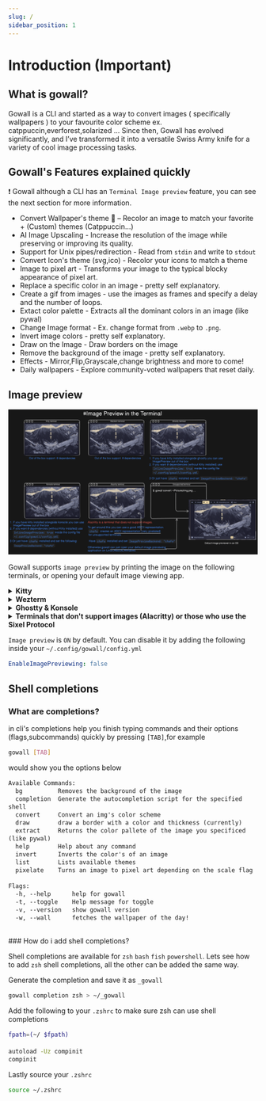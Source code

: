 ```yaml
---
slug: /
sidebar_position: 1
---
```


# Introduction (Important)

## What is gowall?

Gowall is a CLI and started as a way to convert images ( specifically wallpapers ) to your favourite color scheme ex. catppuccin,everforest,solarized ...  Since then, Gowall has evolved significantly, and I’ve transformed it into a versatile Swiss Army knife for a variety of cool image processing tasks.



## Gowall's Features explained quickly

❗ Gowall although a CLI has an `Terminal Image preview` feature, you can see the next section for more information.

- Convert Wallpaper's theme 👾 – Recolor an image to match your favorite + (Custom) themes (Catppuccin...)
- AI Image Upscaling  - Increase the resolution of the image while preserving or improving its quality.
- Support for Unix pipes/redirection - Read from `stdin` and write to `stdout`
- Convert Icon's theme (svg,ico) - Recolor your icons to match a theme
- Image to pixel art - Transforms your image to the typical blocky appearance of pixel art.
- Replace a specific color in an image - pretty self explanatory.
- Create a gif from images - use the images as frames and specify a delay and the number of loops.
- Extact color palette - Extracts all the dominant colors in an image (like pywal)
- Change Image format - Ex. change format from `.webp` to `.png`.
- Invert image colors - pretty self explanatory.
- Draw on the Image - Draw borders on the image
- Remove the background of the image - pretty self explanatory.
- Effects - Mirror,Flip,Grayscale,change brightness and more to come!
- Daily wallpapers - Explore community-voted wallpapers that reset daily.

## Image preview

![all of the different ways to use terminal image preview](../static/img/terminal.png)

Gowall  supports  `image preview`  by printing the image on the following terminals, or opening your default image viewing app.

<details>
  <summary><strong>Kitty</strong></summary>

 ➤ Image previewing on Kitty works out of the box 0 dependencies.  

 ➤ You can always install & use `chafa` if you like for a small increase in speed but worse resizing.  
   Set `ImagePreviewBackend: "chafa"` inside `~/.config/gowall/config.yml`
</details>

<details>
  <summary><strong>Wezterm</strong></summary>

 ➤ Image previewing on Wezterm works out of the box 0 dependencies, just make sure that your `.wezterm.lua` has these settings:

 ```lua
 local wezterm = require 'wezterm'

local config = wezterm.config_builder()

config = {
  enable_kitty_keyboard = true,
  enable_kitty_graphics = true,  
}

return config
 ```

 ➤ You can always install & use `chafa` if you like for a small increase in speed but worse resizing.  
   Set `ImagePreviewBackend: "chafa"` inside `~/.config/gowall/config.yml`
</details>

<details>
  <summary><strong>Ghostty & Konsole</strong></summary>

 ➤ Your first option is to have `kitty` installed alongside Ghostty/(Konsole). Then it will work out of the box.

 ➤ Your second option **(0 dependencies)** is to just set `InlineImagePreview: true` since gowall supports the kitty protocol directly.

 ➤ Your third option is to install & use `chafa` by setting `ImagePreviewBackend: "chafa"` inside `~/.config/gowall/config.yml`
 
</details>


<details>
  <summary><strong>Terminals that don't support images (Alacritty) or those who use the Sixel Protocol</strong></summary>

 ➤ If your terminal only supports `Sixel` your only option is to install & use `chafa` by setting `ImagePreviewBackend: "chafa"` inside `~/.config/gowall/config.yml`

 ➤ If the terminal does not support images in any way like a certain someone (**Alacritty**) you have 2 options :
  - Use `chafa` and get a very decent ASCII representation in the terminal. 
  - Don't do anything and just let gowall open your `default image previewer on any operating system`. (See the image on the bottom right)
 
</details>

`Image preview` is `ON` by default. You can disable it by adding the following inside your `~/.config/gowall/config.yml` 

   ```yaml title="~/.config/gowall/config.yml"
   EnableImagePreviewing: false
   ```

## Shell completions

### What are completions?

in cli's completions help you finish typing commands and their options (flags,subcommands) quickly by pressing `[TAB]`,for example 

```bash
gowall [TAB] 
```
would show you the options below

```
Available Commands:
  bg          Removes the background of the image
  completion  Generate the autocompletion script for the specified shell
  convert     Convert an img's color scheme
  draw        draw a border with a color and thickness (currently)
  extract     Returns the color pallete of the image you specificed (like pywal)
  help        Help about any command
  invert      Inverts the color's of an image
  list        Lists available themes
  pixelate    Turns an image to pixel art depending on the scale flag

Flags:
  -h, --help      help for gowall
  -t, --toggle    Help message for toggle
  -v, --version   show gowall version
  -w, --wall      fetches the wallpaper of the day!
```
<br />
### How do i add shell completions?

Shell completions are available for `zsh` `bash` `fish` `powershell`. Lets see how to add `zsh` shell completions, all the other can be added the same way.

Generate the completion and save it as `_gowall`
```bash
gowall completion zsh > ~/_gowall
```
Add the following  to your `.zshrc` to make sure zsh can use shell completions
```bash title=".zshrc"
fpath=(~/ $fpath)

autoload -Uz compinit
compinit
```

Lastly source your `.zshrc`
```bash
source ~/.zshrc
```

